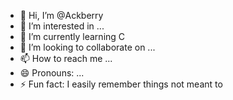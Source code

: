 - 👋 Hi, I’m @Ackberry
- 👀 I’m interested in ...
- 🌱 I’m currently learning C
- 💞️ I’m looking to collaborate on ...
- 📫 How to reach me ...
- 😄 Pronouns: ...
- ⚡ Fun fact: I easily remember things not meant to 

<!---
Ackberry/Ackberry is a ✨ special ✨ repository because its `README.md` (this file) appears on your GitHub profile.
You can click the Preview link to take a look at your changes.
--->
